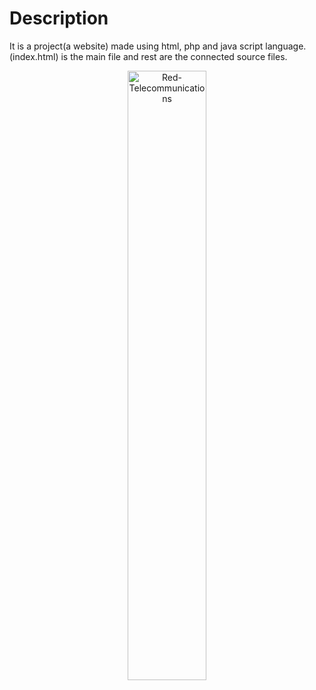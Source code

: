 # Description
It is a project(a website) made using html, php and java script language.
(index.html) is the main file and rest are the connected source files.
<!--
![Image](https://user-images.githubusercontent.com/54352598/121768380-8f44d180-cb7b-11eb-8672-db52023128fc.jpg)-->
<p align="center"><img height="50%" width="50%" alt="Red-Telecommunications"  src="https://user-images.githubusercontent.com/54352598/121807822-67389980-cc73-11eb-9412-3f2fad6bf157.png" /></p>
